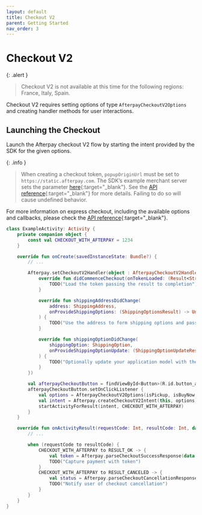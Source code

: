 ```yaml
---
layout: default
title: Checkout V2
parent: Getting Started
nav_order: 3
---
```


# Checkout V2

{: .alert }
> Checkout V2 is not available at this time for the following regions: France, Italy, Spain.

Checkout V2 requires setting options of type `AfterpayCheckoutV2Options` and creating handler methods for user interactions.

## Launching the Checkout

Launch the Afterpay checkout V2 flow by starting the intent provided by the SDK for the given options.

{: .info }
> When creating a checkout token, `popupOriginUrl` must be set to `https://static.afterpay.com`. The SDK’s example merchant server sets the parameter [here][example-server-param]{:target="_blank"}. See the [API reference][express-checkout]{:target="_blank"} for more details. Failing to do so will cause undefined behavior.

For more information on express checkout, including the available options and callbacks, please check the [API reference][express-checkout]{:target="_blank"}.

```kotlin
class ExampleActivity: Activity {
    private companion object {
        const val CHECKOUT_WITH_AFTERPAY = 1234
    }

    override fun onCreate(savedInstanceState: Bundle?) {
        // ...

        Afterpay.setCheckoutV2Handler(object : AfterpayCheckoutV2Handler {
            override fun didCommenceCheckout(onTokenLoaded: (Result<String>) -> Unit) {
                TODO("Load the token passing the result to completion")
            }

            override fun shippingAddressDidChange(
                address: ShippingAddress,
                onProvideShippingOptions: (ShippingOptionsResult) -> Unit
            ) {
                TODO("Use the address to form shipping options and pass to completion")
            }

            override fun shippingOptionDidChange(
                shippingOption: ShippingOption,
                onProvideShippingOptionUpdate: (ShippingOptionUpdateResult?) -> Unit
            ) {
                TODO("Optionally update your application model with the selected shipping option")
            }
        })

        val afterpayCheckoutButton = findViewById<Button>(R.id.button_afterpay)
        afterpayCheckoutButton.setOnClickListener {
            val options = AfterpayCheckoutV2Options(isPickup, isBuyNow, isShippingOptionsRequired)
            val intent = Afterpay.createCheckoutV2Intent(this, options)
            startActivityForResult(intent, CHECKOUT_WITH_AFTERPAY)
        }
    }

    override fun onActivityResult(requestCode: Int, resultCode: Int, data: Intent?) {
        // ...

        when (requestCode to resultCode) {
            CHECKOUT_WITH_AFTERPAY to RESULT_OK -> {
                val token = Afterpay.parseCheckoutSuccessResponse(data!!)
                TODO("Capture payment with token")
            }
            CHECKOUT_WITH_AFTERPAY to RESULT_CANCELED -> {
                val status = Afterpay.parseCheckoutCancellationResponse(data!!)
                TODO("Notify user of checkout cancellation")
            }
        }
    }
}
```

[example-server-param]: https://github.com/afterpay/sdk-example-server/blob/5781eadb25d7f5c5d872e754fdbb7214a8068008/src/routes/checkout.ts#L28
[express-checkout]: https://developers.afterpay.com/afterpay-online/reference#what-is-express-checkout

